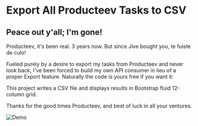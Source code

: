 Export All Producteev Tasks to CSV
==================================

Peace out y'all; I'm gone!
--------------------------

Producteev, it's been real. 3 years now. But since Jive bought you, te fuiste de culo!

Fueled purely by a desire to export my tasks from Producteev and never look back, I've been forced to build my own API consumer in lieu of a proper Export feature.  Naturally the code is yours free if you want it:

This project writes a CSV file and displays results in Bootstrap fluid 12-column grid.

Thanks for the good times Producteev, and best of luck in all your ventures.

![Demo](https://raw.github.com/outrightmental/producteev-task-scraper-web/master/img/demo.jpg)
